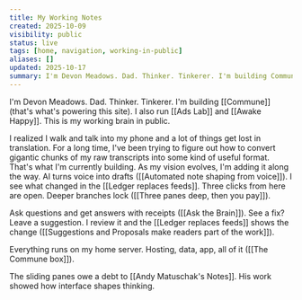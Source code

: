 ```yaml
---
title: My Working Notes
created: 2025-10-09
visibility: public
status: live
tags: [home, navigation, working-in-public]
aliases: []
updated: 2025-10-17
summary: I'm Devon Meadows. Dad. Thinker. Tinkerer. I'm building Commune and running Ads Lab and Awake Happy. These are my working notes.
---
```


I'm Devon Meadows. Dad. Thinker. Tinkerer. I'm building [[Commune]] (that's what's powering this site). I also run [[Ads Lab]] and [[Awake Happy]]. This is my working brain in public.

I realized I walk and talk into my phone and a lot of things get lost in translation. For a long time, I've been trying to figure out how to convert gigantic chunks of my raw transcripts into some kind of useful format. That's what I'm currently building. As my vision evolves, I'm adding it along the way. AI turns voice into drafts ([[Automated note shaping from voice]]). I see what changed in the [[Ledger replaces feeds]]. Three clicks from here are open. Deeper branches lock ([[Three panes deep, then you pay]]).

Ask questions and get answers with receipts ([[Ask the Brain]]). See a fix? Leave a suggestion. I review it and the [[Ledger replaces feeds]] shows the change ([[Suggestions and Proposals make readers part of the work]]).

Everything runs on my home server. Hosting, data, app, all of it ([[The Commune box]]).

The sliding panes owe a debt to [[Andy Matuschak's Notes]]. His work showed how interface shapes thinking.

